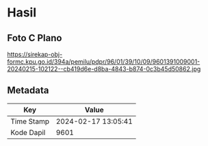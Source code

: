 # Hasil

## Foto C Plano

https://sirekap-obj-formc.kpu.go.id/394a/pemilu/pdpr/96/01/39/10/09/9601391009001-20240215-102122--cb419d6e-d8ba-4843-b874-0c3b45d50862.jpg


## Metadata

| Key        | Value               |
| ---------- | ------------------- |
| Time Stamp | 2024-02-17 13:05:41 |
| Kode Dapil | 9601                |



